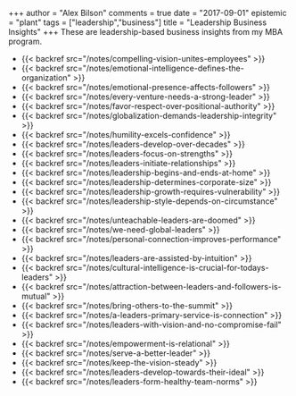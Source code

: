 +++
author = "Alex Bilson"
comments = true
date = "2017-09-01"
epistemic = "plant"
tags = ["leadership","business"]
title = "Leadership Business Insights"
+++
These are leadership-based business insights from my MBA program.

- {{< backref src="/notes/compelling-vision-unites-employees" >}}
- {{< backref src="/notes/emotional-intelligence-defines-the-organization" >}}
- {{< backref src="/notes/emotional-presence-affects-followers" >}}
- {{< backref src="/notes/every-venture-needs-a-strong-leader" >}}
- {{< backref src="/notes/favor-respect-over-positional-authority" >}}
- {{< backref src="/notes/globalization-demands-leadership-integrity" >}}
- {{< backref src="/notes/humility-excels-confidence" >}}
- {{< backref src="/notes/leaders-develop-over-decades" >}}
- {{< backref src="/notes/leaders-focus-on-strengths" >}}
- {{< backref src="/notes/leaders-initiate-relationships" >}}
- {{< backref src="/notes/leadership-begins-and-ends-at-home" >}}
- {{< backref src="/notes/leadership-determines-corporate-size" >}}
- {{< backref src="/notes/leadership-growth-requires-vulnerability" >}}
- {{< backref src="/notes/leadership-style-depends-on-circumstance" >}}
- {{< backref src="/notes/unteachable-leaders-are-doomed" >}}
- {{< backref src="/notes/we-need-global-leaders" >}}
- {{< backref src="/notes/personal-connection-improves-performance" >}}
- {{< backref src="/notes/leaders-are-assisted-by-intuition" >}}
- {{< backref src="/notes/cultural-intelligence-is-crucial-for-todays-leaders" >}}
- {{< backref src="/notes/attraction-between-leaders-and-followers-is-mutual" >}}
- {{< backref src="/notes/bring-others-to-the-summit" >}}
- {{< backref src="/notes/a-leaders-primary-service-is-connection" >}}
- {{< backref src="/notes/leaders-with-vision-and-no-compromise-fail" >}}
- {{< backref src="/notes/empowerment-is-relational" >}}
- {{< backref src="/notes/serve-a-better-leader" >}}
- {{< backref src="/notes/keep-the-vision-steady" >}}
- {{< backref src="/notes/leaders-develop-towards-their-ideal" >}}
- {{< backref src="/notes/leaders-form-healthy-team-norms" >}}
